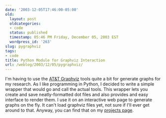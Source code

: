 ```yaml
---
date: '2003-12-05T17:46:00-05:00'
old:
  layout: post
  oldcategories:
  - code
  status: published
  timestamp: 05:46 PM Friday, December 05, 2003 EST
  wordpress_id: '263'
slug: pygraphviz
tags:
- code
title: Python Module for Graphviz Interaction
url: /weblog/2003/12/05/pygraphviz/
---
```


I'm having to use the [AT&T
Graphviz](http://www.research.att.com/sw/tools/graphviz/) tools quite a bit for
generate graphs for my research.  As I like programming in Python, I decided to
write a simple wrapper that would go and call the actual tools.  This wrapper
lets you create and save neatly-formatted dot files and also provides and easy
interface to render them.  I use it on an interactive web page to generate
graphs on the fly.  It can't load graphviz files yet, not sure if I'll ever get
around to that.  Anyway, you can find that on my [projects
page](/projects/#pygraphviz).

